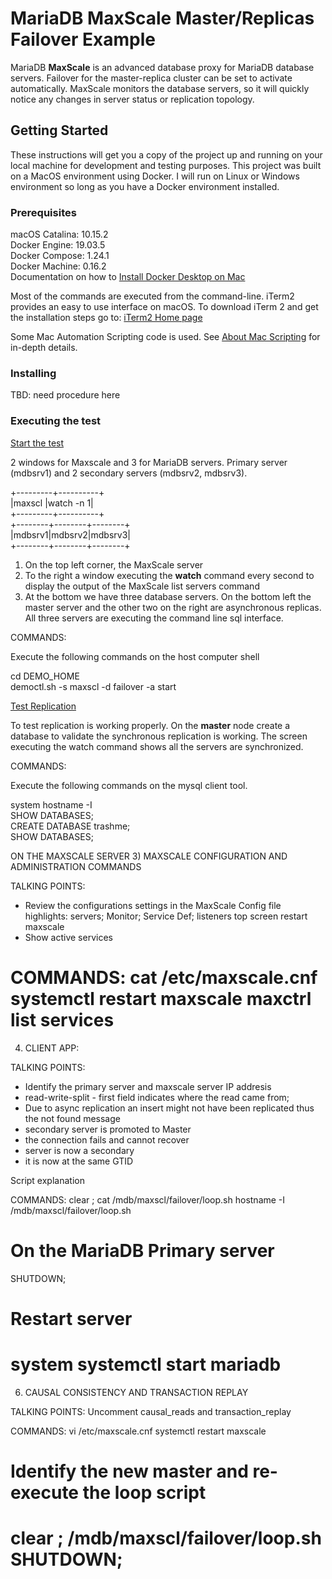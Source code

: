 # MariaDB MaxScale Master/Replicas Failover Example

MariaDB __MaxScale__ is an advanced database proxy for MariaDB database servers. Failover for the master-replica cluster can
be set to activate automatically. MaxScale monitors the database servers, so it will quickly notice any changes in server
status or replication topology.

## Getting Started 

These instructions will get you a copy of the project up and running on your local machine for development and testing purposes.
This project was built on a MacOS environment using Docker. I will run on Linux or Windows environment so long as you have
a Docker environment installed.

### Prerequisites

macOS Catalina: 10.15.2<br>
Docker Engine: 19.03.5<br>
Docker Compose: 1.24.1<br>
Docker Machine: 0.16.2<br>
Documentation on how to [Install Docker Desktop on Mac](https://docs.docker.com/docker-for-mac/install/)

Most of the commands are executed from the command-line. iTerm2 provides an easy to use interface on macOS. To download iTerm 2 and get the installation steps go to: [iTerm2 Home page](https://www.iterm2.com/index.html)

Some Mac Automation Scripting code is used. See [About Mac Scripting](https://developer.apple.com/library/archive/documentation/LanguagesUtilities/Conceptual/MacAutomationScriptingGuide/index.html#//apple_ref/doc/uid/TP40016239-CH56-SW1) for in-depth details.

### Installing 

TBD: need procedure here

### Executing the test

<ins>Start the test</ins>

2 windows for Maxscale and 3 for MariaDB servers. Primary server (mdbsrv1) and 2 secondary servers (mdbsrv2, mdbsrv3).

+---------+----------+<br>
|maxscl   |watch -n 1|<br>
+---------+----------+<br>
+--------+--------+--------+<br>
|mdbsrv1|mdbsrv2|mdbsrv3|<br>
+--------+--------+--------+<br>

1) On the top left corner, the MaxScale server
2) To the right a window executing the __watch__ command every second to display the output of the MaxScale list servers command
3) At the bottom we have three database servers. On the bottom left the master server and the other two on the right are asynchronous replicas. All three servers are executing the command line sql interface.


COMMANDS:

Execute the following commands on the host computer shell

cd DEMO_HOME<br>
democtl.sh -s maxscl -d failover -a start 

<ins>Test Replication</ins>

To test replication is working properly. On the __master__ node create a database to validate the synchronous replication is working. The screen executing the watch command shows all the servers are synchronized. 

COMMANDS:

Execute the following commands on the mysql client tool.

system hostname -I<br>
SHOW DATABASES;<br>
CREATE DATABASE trashme;<br>
SHOW DATABASES;<br>

ON THE MAXSCALE SERVER
3) MAXSCALE CONFIGURATION AND ADMINISTRATION COMMANDS

TALKING POINTS:

+ Review the configurations settings in the MaxScale 
  Config file highlights: servers; Monitor; Service Def; listeners
top screen restart maxscale
+ Show active services

COMMANDS:
 cat /etc/maxscale.cnf           
 systemctl restart maxscale
 maxctrl list services
===============================================================================
4) CLIENT APP:

TALKING POINTS:
  + Identify the primary server and maxscale server IP addresis
  + read-write-split - first field indicates where the read came from; 
  + Due to async replication an insert might not have been replicated thus the not found message
  + secondary server is promoted to Master
  + the connection fails and cannot recover
  + server is now a secondary
  + it is now at the same GTID

Script explanation

COMMANDS:
 clear ; cat /mdb/maxscl/failover/loop.sh
 hostname -I
 /mdb/maxscl/failover/loop.sh

# On the MariaDB Primary server
 SHUTDOWN;

# Restart server
 system systemctl start mariadb
===============================================================================
6) CAUSAL CONSISTENCY AND TRANSACTION REPLAY

TALKING POINTS:
Uncomment causal_reads and transaction_replay

COMMANDS:
 vi /etc/maxscale.cnf
 systemctl restart maxscale

# Identify the new master and re-execute the loop script

 clear ; /mdb/maxscl/failover/loop.sh
 SHUTDOWN;
===============================================================================
